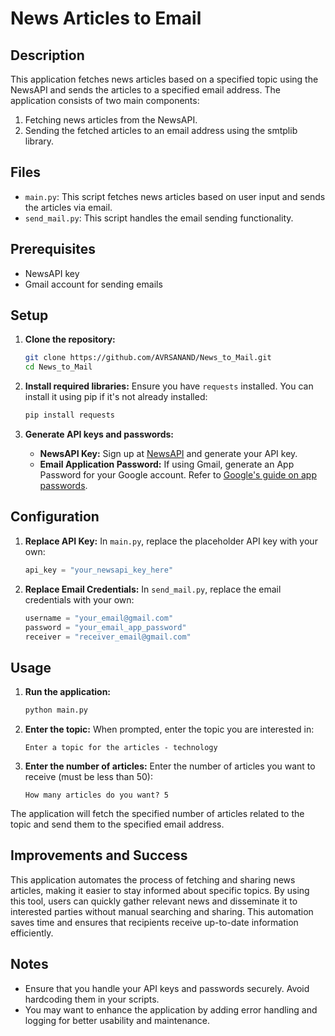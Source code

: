 # News Articles to Email 

## Description

This application fetches news articles based on a specified topic using the NewsAPI and sends the articles to a specified email address. The application consists of two main components:
1. Fetching news articles from the NewsAPI.
2. Sending the fetched articles to an email address using the smtplib library.

## Files

- `main.py`: This script fetches news articles based on user input and sends the articles via email.
- `send_mail.py`: This script handles the email sending functionality.

## Prerequisites

- NewsAPI key
- Gmail account for sending emails

## Setup

1. **Clone the repository:**
    ```sh
    git clone https://github.com/AVRSANAND/News_to_Mail.git
    cd News_to_Mail
    ```

2. **Install required libraries:**
    Ensure you have `requests` installed. You can install it using pip if it's not already installed:
    ```sh
    pip install requests
    ```

3. **Generate API keys and passwords:**
    - **NewsAPI Key:** Sign up at [NewsAPI](https://newsapi.org/) and generate your API key.
    - **Email Application Password:** If using Gmail, generate an App Password for your Google account. Refer to [Google's guide on app passwords](https://support.google.com/accounts/answer/185833?hl=en).

## Configuration

1. **Replace API Key:**
    In `main.py`, replace the placeholder API key with your own:
    ```python
    api_key = "your_newsapi_key_here"
    ```

2. **Replace Email Credentials:**
    In `send_mail.py`, replace the email credentials with your own:
    ```python
    username = "your_email@gmail.com"
    password = "your_email_app_password"
    receiver = "receiver_email@gmail.com"
    ```

## Usage

1. **Run the application:**
    ```sh
    python main.py
    ```

2. **Enter the topic:**
    When prompted, enter the topic you are interested in:
    ```
    Enter a topic for the articles - technology
    ```

3. **Enter the number of articles:**
    Enter the number of articles you want to receive (must be less than 50):
    ```
    How many articles do you want? 5
    ```

The application will fetch the specified number of articles related to the topic and send them to the specified email address.

## Improvements and Success

This application automates the process of fetching and sharing news articles, making it easier to stay informed about specific topics. By using this tool, users can quickly gather relevant news and disseminate it to interested parties without manual searching and sharing. This automation saves time and ensures that recipients receive up-to-date information efficiently.


## Notes

- Ensure that you handle your API keys and passwords securely. Avoid hardcoding them in your scripts.
- You may want to enhance the application by adding error handling and logging for better usability and maintenance.

